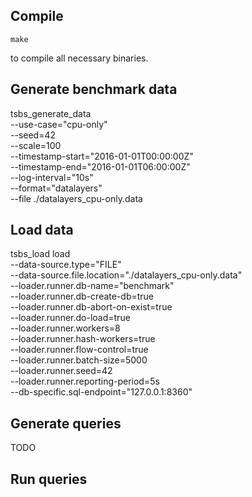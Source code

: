 ## Compile
``` shell
make
```
to compile all necessary binaries.

## Generate benchmark data
tsbs_generate_data \
    --use-case="cpu-only" \
    --seed=42 \
    --scale=100 \
    --timestamp-start="2016-01-01T00:00:00Z" \
    --timestamp-end="2016-01-01T06:00:00Z" \
    --log-interval="10s" \
    --format="datalayers" \
    --file ./datalayers_cpu-only.data

## Load data
tsbs_load load \
    --data-source.type="FILE" \
    --data-source.file.location="./datalayers_cpu-only.data" \
    --loader.runner.db-name="benchmark" \
    --loader.runner.db-create-db=true \
    --loader.runner.db-abort-on-exist=true \
    --loader.runner.do-load=true \
    --loader.runner.workers=8 \
    --loader.runner.hash-workers=true \
    --loader.runner.flow-control=true \
    --loader.runner.batch-size=5000 \
    --loader.runner.seed=42 \
    --loader.runner.reporting-period=5s \
    --db-specific.sql-endpoint="127.0.0.1:8360"

## Generate queries
TODO

## Run queries
